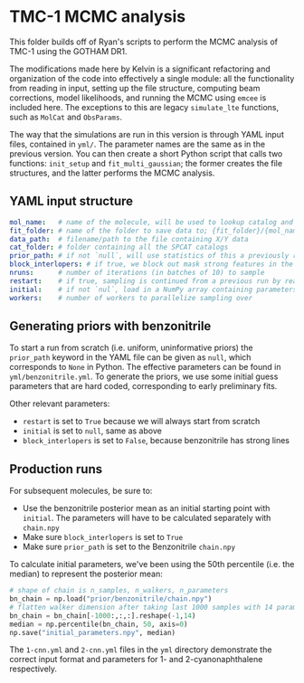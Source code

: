 # TMC-1 MCMC analysis

This folder builds off of Ryan's scripts to perform the MCMC
analysis of TMC-1 using the GOTHAM DR1.

The modifications made here by Kelvin is a significant refactoring
and organization of the code into effectively a single module:
all the functionality from reading in input, setting up the file
structure, computing beam corrections, model likelihoods, and
running the MCMC using `emcee` is included here. The exceptions
to this are legacy `simulate_lte` functions, such as `MolCat`
and `ObsParams`.

The way that the simulations are run in this version is through
YAML input files, contained in `yml/`. The parameter names are
the same as in the previous version. You can then create a short
Python script that calls two functions: `init_setup` and
`fit_multi_gaussian`; the former creates the file structures,
and the latter performs the MCMC analysis.

## YAML input structure

```yaml
mol_name:   # name of the molecule, will be used to lookup catalog and generate folder
fit_folder: # name of the folder to save data to; {fit_folder}/{mol_name}
data_path:  # filename/path to the file containing X/Y data
cat_folder: # folder containing all the SPCAT catalogs
prior_path: # if not `null`, will use statistics of this a previously run chain to use as parameters for a Gaussian prior
block_interlopers: # if true, we block out mask strong features in the noise/yerr calculation
nruns:      # number of iterations (in batches of 10) to sample
restart:    # if true, sampling is continued from a previous run by reading in `chain.npy` in the output folder
initial:    # if not `nul`, load in a NumPy array containing parameters to start sampling from
workers:    # number of workers to parallelize sampling over
```

## Generating priors with benzonitrile

To start a run from scratch (i.e. uniform, uninformative priors)
the `prior_path` keyword in the YAML file can be given as `null`,
which corresponds to `None` in Python. The effective parameters
can be found in `yml/benzonitrile.yml`. To generate the priors,
we use some initial guess parameters that are hard coded, corresponding
to early preliminary fits. 

Other relevant parameters:

- `restart` is set to `True` because we will always start from scratch
- `initial` is set to `null`, same as above
- `block_interlopers` is set to `False`, because benzonitrile has strong lines

## Production runs

For subsequent molecules, be sure to:

- Use the benzonitrile posterior mean as an initial starting point with `initial`. The parameters will have to be calculated separately with `chain.npy`
- Make sure `block_interlopers` is set to `True`
- Make sure `prior_path` is set to the Benzonitrile `chain.npy`

To calculate initial parameters, we've been using the 50th percentile (i.e. the median) to represent the posterior mean:

```python
# shape of chain is n_samples, n_walkers, n_parameters
bn_chain = np.load("prior/benzonitrile/chain.npy")
# flatten walker dimension after taking last 1000 samples with 14 parameters
bn_chain = bn_chain[-1000:,:,:].reshape(-1,14)
median = np.percentile(bn_chain, 50, axis=0)
np.save("initial_parameters.npy", median)
```

The `1-cnn.yml` and `2-cnn.yml` files in the `yml` directory demonstrate the correct input format and parameters for 1- and 2-cyanonaphthalene respectively.

